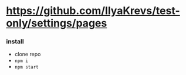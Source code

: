 # https://github.com/IlyaKrevs/test-only/settings/pages

### install
- clone repo
- `npm i`
- `npm start`
